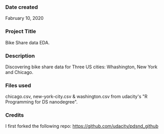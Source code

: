 ### Date created
Fabruary 10, 2020

### Project Title
Bike Share data EDA.

### Description
Discovering bike share data for Three US cities: Whashington, New York and Chicago.

### Files used
chicago.csv, new-york-city.csv & washington.csv from udacity's "R Programming for DS nanodegree". 

### Credits
I first forked the following repo: 
https://github.com/udacity/pdsnd_github 

